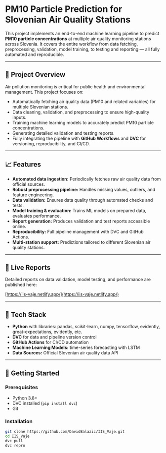 # PM10 Particle Prediction for Slovenian Air Quality Stations

This project implements an end-to-end machine learning pipeline to predict **PM10 particle concentrations** at multiple air quality monitoring stations across Slovenia. It covers the entire workflow from data fetching, preprocessing, validation, model training, to testing and reporting — all fully automated and reproducible.

---

## 🚀 Project Overview

Air pollution monitoring is critical for public health and environmental management. This project focuses on:

- Automatically fetching air quality data (PM10 and related variables) for multiple Slovenian stations.
- Data cleaning, validation, and preprocessing to ensure high-quality inputs.
- Training machine learning models to accurately predict PM10 particle concentrations.
- Generating detailed validation and testing reports.
- Fully integrating the pipeline with **GitHub Workflows** and **DVC** for versioning, reproducibility, and CI/CD.

---

## 📈 Features

- **Automated data ingestion:** Periodically fetches raw air quality data from official sources.
- **Robust preprocessing pipeline:** Handles missing values, outliers, and feature engineering.
- **Data validation:** Ensures data quality through automated checks and tests.
- **Model training & evaluation:** Trains ML models on prepared data, evaluates performance.
- **Report generation:** Produces validation and test reports accessible online.
- **Reproducibility:** Full pipeline management with DVC and GitHub Actions.
- **Multi-station support:** Predictions tailored to different Slovenian air quality stations.

---

## 📡 Live Reports

Detailed reports on data validation, model testing, and performance are published here:

[https://iis-vaje.netlify.app/](https://iis-vaje.netlify.app/)

---

## 🔧 Tech Stack

- **Python** with libraries: pandas, scikit-learn, numpy, tensorflow, evidently, great-expectations, evidently, etc.
- **DVC** for data and pipeline version control
- **GitHub Actions** for CI/CD automation
- **Machine Learning Models:** time-series forecasting with LSTM
- **Data Sources:** Official Slovenian air quality data API

---

## 🚀 Getting Started

### Prerequisites

- Python 3.8+
- DVC installed (`pip install dvc`)
- Git

### Installation
```bash
git clone https://github.com/DavidBalazic/IIS_Vaje.git
cd IIS_Vaje
dvc pull
dvc repro
```